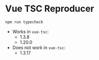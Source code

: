 # Vue TSC Reproducer

```sh
npm run typecheck
```

* Works in `vue-tsc`:
  * 1.3.8
  * 1.20.0
* Does not work in `vue-tsc`:
   * 1.3.17